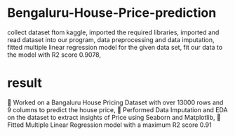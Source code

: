 # Bengaluru-House-Price-prediction
collect dataset ftom kaggle,
imported the required libraries,
imported and read dataset into our program,
data preprocessing and data imputation,
fitted multiple linear regression model for the given data set,
fit our data to the model with R2 score 0.9078,
# result
	Worked on a Bangaluru House Pricing Dataset with over 13000 rows and 9 columns to predict the house price,
	Performed Data Imputation and EDA on the dataset to extract insights of Price using Seaborn and Matplotlib,
	Fitted Multiple Linear Regression model with a maximum R2  score  0.91  
